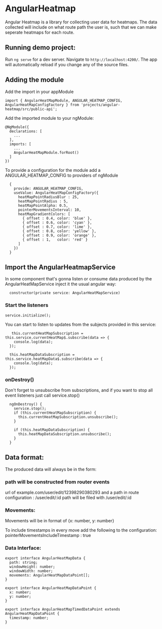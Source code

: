 # AngularHeatmap
Angular Heatmap is a library for collecting user data for heatmaps. The data collected will include on what route path the user is, such that we can make seperate heatmaps for each route.

## Running demo project:
Run `ng serve` for a dev server. Navigate to `http://localhost:4200/`. The app will automatically reload if you change any of the source files.

## Adding the module
Add the import in your appModule
```
import { AngularHeatMapModule, ANGULAR_HEATMAP_CONFIG, AngularHeatMapConfigFactory } from 'projects/angular-heatmap/src/public-api';
```

Add the imported module to your ngModule:
```
@NgModule({
  declarations: [
    ...
  ],
  imports: [
    ...
    AngularHeatMapModule.forRoot()
  ]
})
```

To provide a configuration for the module add a ANGULAR_HEATMAP_CONFIG to providers of ngModule
```
  {
    provide: ANGULAR_HEATMAP_CONFIG,
    useValue: AngularHeatMapConfigFactory({
      heatMapPointRadiusBlur : 25,
      heatMapPointRadius : 5,
      heatMapPointAlpha: 0.5,
      pointerMovementsInterval: 10,
      heatMapGradientColors: [
        { offset : 0.4, color: 'blue' },
        { offset : 0.6, color: 'cyan' },
        { offset : 0.7, color: 'lime' },
        { offset : 0.8, color: 'yellow' },
        { offset : 0.9, color: 'orange' },
        { offset : 1,   color: 'red' }
      ]
    })
  }
```

## Import the AngularHeatmapService
In some component that's gonna listen or consume data produced by the AngularHeatMapService inject it the usual angular way:
```
  constructor(private service: AngularHeatMapService)
```

### Start the listeners
```
service.initialize();
```

You can start to listen to updates from the subjects provided in this service:
```
   this.currentHeatMapSubscription = this.service.currentHeatMap$.subscribe(data => {     
    console.log(data);
  });

  this.heatMapDataSubscription = this.service.heatMapData$.subscribe(data => {     
    console.log(data);
  });
```

### onDestroy()
Don't forget to unsubscribe from subscriptions, and if you want to stop all event listeners just call service.stop()
```
  ngOnDestroy() {  
    service.stop();
    if (this.currentHeatMapSubscription) {
      this.currentHeatMapSubscription.unsubscribe();
    }

    if (this.heatMapDataSubscription) {
      this.heatMapDataSubscription.unsubscribe();
    }    
  }
```

## Data format:
The produced data will always be in the form:
### path will be constructed from router events
url of example.com/user/edit/12398290380293 and a path in route configuration : /user/edit/:id
path will be filed with /user/edit/:id

### Movements:
Movements will be in format of {x: number, y: number}

To include timestamps in every move add the following to the configuration:
pointerMovementsIncludeTimestamp : true

### Data Interface:
```
export interface AngularHeatMapData {
  path: string;
  windowHeight: number;
  windowWidth: number;
  movements: AngularHeatMapDataPoint[];
}

export interface AngularHeatMapDataPoint {
  x: number;
  y: number;
}

export interface AngularHeatMapTimedDataPoint extends AngularHeatMapDataPoint {
  timestamp: number;
}
```


